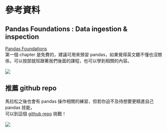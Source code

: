 # 參考資料
## Pandas Foundations : Data ingestion & inspection
[Pandas Foundations](https://www.datacamp.com/courses/pandas-foundations)<br>
第一個 chapter 是免費的，建議可用來預習 pandas，如果覺得英文聽不懂也沒關係，可以按部就班跟著我們後面的課程，也可以學到相關的內容。<br><br>
![](https://ai100-fileentity.cupoy.com/3rd/homework/D5/1566981454012/large)
## 推薦 github repo
馬拉松之後也會有 pandas 操作相關的練習，但若你迫不及待想要更精進自己 pandas 技能，<br>
可以到這個 [github repo](https://github.com/guipsamora/pandas_exercises) 挑戰！<br><br>
![](https://ai100-fileentity.cupoy.com/3rd/homework/D5/1566981467917/large)

